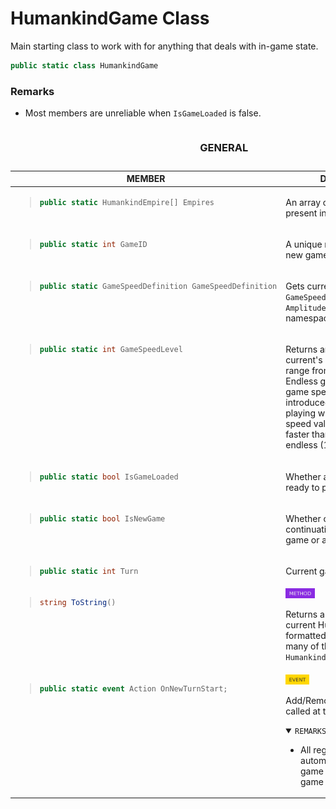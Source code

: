 # **HumankindGame Class**

Main starting class to work with for anything that deals with in-game state.

```csharp
public static class HumankindGame
```

### Remarks
<ul>
<li>

Most members are unreliable when `IsGameLoaded` is false.</li>
</ul>


<table width="100%"><caption>

### **GENERAL**  
</caption><thead><tr><th>MEMBER</th><th>DOCUMENTATION</th></tr></thead>
<tbody>
<tr><td align="left" valign="top">

<a name="Empires" class="anchor"><blockquote>

```csharp
public static HumankindEmpire[] Empires
```
</blockquote></a>
</td><td align="left" valign="top">



An array of `HumankindEmpire`'s present in the current game, if any.</td></tr>
<tr><td align="left" valign="top">

<a name="GameID" class="anchor"><blockquote>

```csharp
public static int GameID
```
</blockquote></a>
</td><td align="left" valign="top">



A unique number for every started new game.</td></tr>
<tr><td align="left" valign="top">

<a name="GameSpeedDefinition" class="anchor"><blockquote>

```csharp
public static GameSpeedDefinition GameSpeedDefinition
```
</blockquote></a>
</td><td align="left" valign="top">



Gets current game's `GameSpeedDefinition` declared in `Amplitude.Mercury.Data.Simulation` namespace.</td></tr>
<tr><td align="left" valign="top">

<a name="GameSpeedLevel" class="anchor"><blockquote>

```csharp
public static int GameSpeedLevel
```
</blockquote></a>
</td><td align="left" valign="top">



Returns an integer representing current's game speed, values range from 1 to 7 where 2 is Endless game speed and 6 is Blitz game speed. 1 and 7 were introduced in case the user is playing with a modded game where speed value multipliers make it faster than blitz (7) or slower than endless (1).</td></tr>
<tr><td align="left" valign="top">

<a name="IsGameLoaded" class="anchor"><blockquote>

```csharp
public static bool IsGameLoaded
```
</blockquote></a>
</td><td align="left" valign="top">



Whether a game is fully loaded and ready to play with.</td></tr>
<tr><td align="left" valign="top">

<a name="IsNewGame" class="anchor"><blockquote>

```csharp
public static bool IsNewGame
```
</blockquote></a>
</td><td align="left" valign="top">



Whether current game (if any) is a continuation of a previously saved game or a newly started one.</td></tr>
<tr><td align="left" valign="top">

<a name="Turn" class="anchor"><blockquote>

```csharp
public static int Turn
```
</blockquote></a>
</td><td align="left" valign="top">



Current game's turn,</td></tr>
<tr><td align="left" valign="top">

<a name="ToString" class="anchor"><blockquote>

```csharp
string ToString()
```
</blockquote></a>
</td><td align="left" valign="top">

<img src="../resources/method.svg" alt="Method" height="16px"/>

Returns a string that represents the current HumankindGame in a formatted table with all empires and many of their values found in `HumankindEmpire` class.</td></tr>
<tr><td align="left" valign="top">

<a name="OnNewTurnStart" class="anchor"><blockquote>

```csharp
public static event Action OnNewTurnStart;
```
</blockquote></a>
</td><td align="left" valign="top">

<img src="../resources/event.svg" alt="Event" height="16px"/>

Add/Remove Action handlers to be called at the start of every turn.<br/><sub><details open><summary><code>REMARKS</code></summary><ul>
<li>

All registered actions are automatically removed when game unloads and before a game loads.</li>
</ul></details></sub>
</td></tr>
</tbody></table>

